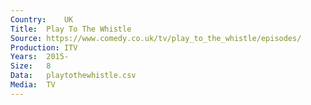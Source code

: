 ```yaml
---
Country:	UK
Title:	Play To The Whistle
Source:	https://www.comedy.co.uk/tv/play_to_the_whistle/episodes/
Production:	ITV
Years:	2015-
Size:	8
Data:	playtothewhistle.csv
Media:	TV
---
```

